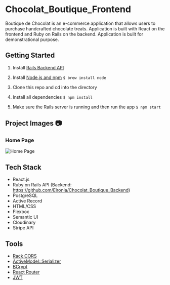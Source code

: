 # Chocolat_Boutique_Frontend
Boutique de Chocolat is an e-commerce application that allows users to purchase handcrafted chocolate treats. Application is built with React on the frontend and Ruby on Rails on the backend. Application is built for demonstrational purpose.

## Getting Started
1. Install [Rails Backend API](https://github.com/Elronia/Chocolat_Boutique_Backend)
2. Install [Node.js and npm](https://www.npmjs.com/get-npm)
    ```$ brew install node```
    
3. Clone this repo and cd into the directory
4. Install all dependencies
    ```$ npm install```
5. Make sure the Rails server is running and then run the app
    ```$ npm start```
    
## Project Images 📷
### Home Page
![Home Page](https://media.giphy.com/media/mkRp4DQNQdSsfV32p2/giphy.gif)

## Tech Stack
* React.js
* Ruby on Rails API (Backend: https://github.com/Elronia/Chocolat_Boutique_Backend)
* PostgreSQL
* Active Record
* HTML/CSS
* Flexbox
* Semantic UI
* Cloudinary
* Stripe API

## Tools
* [Rack CORS](https://github.com/cyu/rack-cors)
* [ActiveModel::Serializer](https://github.com/rails-api/active_model_serializers)
* [BCrypt](https://github.com/codahale/bcrypt-ruby)
* [React Router](https://reacttraining.com/react-router/web/guides/quick-start)
* [JWT](https://github.com/jwt/ruby-jwt)
